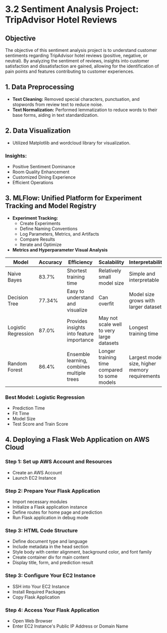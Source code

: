 # 3.2 Sentiment Analysis Project: TripAdvisor Hotel Reviews

## Objective
The objective of this sentiment analysis project is to understand customer sentiments regarding TripAdvisor hotel reviews (positive, negative, or neutral). By analyzing the sentiment of reviews, insights into customer satisfaction and dissatisfaction are gained, allowing for the identification of pain points and features contributing to customer experiences.

## 1. Data Preprocessing
- **Text Cleaning:** Removed special characters, punctuation, and stopwords from review text to reduce noise.
- **Text Normalization:** Performed lemmatization to reduce words to their base forms, aiding in text standardization.

## 2. Data Visualization
- Utilized Matplotlib and wordcloud library for visualization.
  
### Insights:
- Positive Sentiment Dominance
- Room Quality Enhancement
- Customized Dining Experience
- Efficient Operations

## 3. MLFlow: Unified Platform for Experiment Tracking and Model Registry
- **Experiment Tracking:**
  - Create Experiments
  - Define Naming Conventions
  - Log Parameters, Metrics, and Artifacts
  - Compare Results
  - Iterate and Optimize
- **Metrics and Hyperparameter Visual Analysis**

| Model              | Accuracy | Efficiency | Scalability | Interpretability | Characteristics |
|--------------------|----------|------------|-------------|------------------|-----------------|
| Naive Bayes        | 83.7%    | Shortest training time | Relatively small model size | Simple and interpretable | Relies on feature independence |
| Decision Tree      | 77.34%   | Easy to understand and visualize | Can overfit | Model size grows with larger datasets | Tuning can mitigate overfitting |
| Logistic Regression| 87.0%    | Provides insights into feature importance | May not scale well to very large datasets | Longest training time | Regularization techniques prevent overfitting |
| Random Forest      | 86.4%    | Ensemble learning, combines multiple trees | Longer training time compared to some models | Largest model size, higher memory requirements | Significant impact of hyperparameters |

### Best Model: Logistic Regression
- Prediction Time
- Fit Time
- Model Size
- Test Score and Train Score

## 4. Deploying a Flask Web Application on AWS Cloud

### Step 1: Set up AWS Account and Resources
- Create an AWS Account
- Launch EC2 Instance

### Step 2: Prepare Your Flask Application
- Import necessary modules
- Initialize a Flask application instance
- Define routes for home page and prediction
- Run Flask application in debug mode

### Step 3: HTML Code Structure
- Define document type and language
- Include metadata in the head section
- Style body with center alignment, background color, and font family
- Create container div for main content
- Display title, form, and prediction result

### Step 3: Configure Your EC2 Instance
- SSH into Your EC2 Instance
- Install Required Packages
- Copy Flask Application

### Step 4: Access Your Flask Application
- Open Web Browser
- Enter EC2 Instance's Public IP Address or Domain Name
